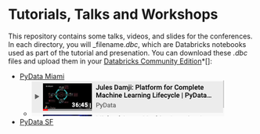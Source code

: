# Tutorials, Talks and Workshops

This repository contains some talks, videos, and slides for the conferences. In each directory, you will
_filename._dbc_, which are Databricks notebooks used as part of the tutorial and presenation. You can
download these _.dbc_ files and upload them in your [Databricks Community Edition](https://databricks.com/try)*[]: 


* [PyData Miami](./pydata_miami)
  * [![MLflow Talk](./images/mlflow_pydata_miami.png)](https://youtu.be/w-x0fYFGmJY?list=PLGVZCDnMOq0qtkoXglrDC6pS8NvY94QQw)
* [PyData SF](./pydata_df)

